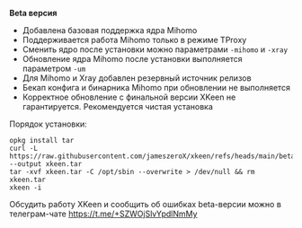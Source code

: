 **Beta  версия**

- Добавлена базовая поддержка ядра Mihomo
- Поддерживается работа Mihomo только в режиме TProxy
- Сменить ядро после установки можно параметрами `-mihomo` и `-xray`
- Обновление ядра Mihomo после установки выполняется параметром `-um`
- Для Mihomo и Xray добавлен резервный источник релизов
- Бекап конфига и бинарника Mihomo при обновлении не выполняется
- Корректное обновление с финальной версии XKeen не гарантируется. Рекомендуется чистая установка

Порядок установки:
```
opkg install tar
curl -L https://raw.githubusercontent.com/jameszeroX/xkeen/refs/heads/main/beta/xkeen.tar --output xkeen.tar
tar -xvf xkeen.tar -C /opt/sbin --overwrite > /dev/null && rm xkeen.tar
xkeen -i
```

Обсудить работу XKeen и сообщить об ошибках beta-версии можно в телеграм-чате https://t.me/+SZWOjSlvYpdlNmMy
